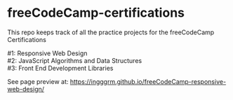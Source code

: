 # freeCodeCamp-certifications
This repo keeps track of all the practice projects for the freeCodeCamp Certifications

#1: Responsive Web Design</br>
#2: JavaScript Algorithms and Data Structures</br>
#3: Front End Development Libraries</br>

See page preview at: https://ingggrm.github.io/freeCodeCamp-responsive-web-design/
